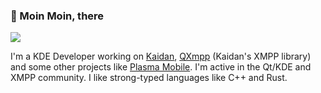 ### 👋 Moin Moin, there

[<img src="https://img.shields.io/liberapay/patrons/LNJ.svg?logo=liberapay">](https://liberapay.com/LNJ/)

I'm a KDE Developer working on [Kaidan](https://www.kaidan.im/), [QXmpp](https://github.com/qxmpp-project/qxmpp) (Kaidan's XMPP library) and some other projects like [Plasma Mobile](https://www.plasma-mobile.org/). I'm active in the Qt/KDE and XMPP community. I like strong-typed languages like C++ and Rust.

<!--
**lnjX/lnjX** is a ✨ _special_ ✨ repository because its `README.md` (this file) appears on your GitHub profile.

Here are some ideas to get you started:

- 🔭 I’m currently working on ...
- 🌱 I’m currently learning ...
- 👯 I’m looking to collaborate on ...
- 🤔 I’m looking for help with ...
- 💬 Ask me about ...
- 📫 How to reach me: ...
- 😄 Pronouns: ...
- ⚡ Fun fact: ...
-->
